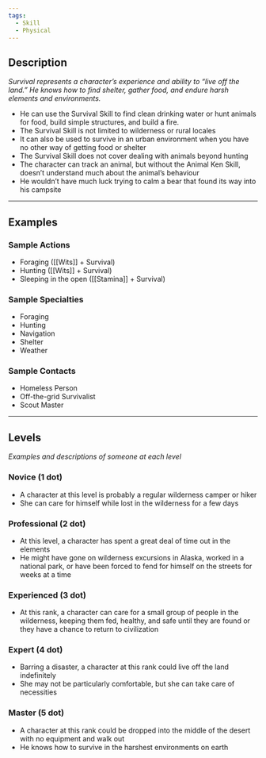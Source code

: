 ```yaml
---
tags:
  - Skill
  - Physical
---
```


## Description

_Survival represents a character’s experience and ability to “live off the land.” He knows how to find shelter, gather food, and endure harsh elements and environments._
- He can use the Survival Skill to find clean drinking water or hunt animals for food, build simple structures, and build a fire.
- The Survival Skill is not limited to wilderness or rural locales
- It can also be used to survive in an urban environment when you have no other way of getting food or shelter
- The Survival Skill does not cover dealing with animals beyond hunting
- The character can track an animal, but without the Animal Ken Skill, doesn’t understand much about the animal’s behaviour
- He wouldn’t have much luck trying to calm a bear that found its way into his campsite

---

## Examples

### Sample Actions

- Foraging ([[Wits]] + Survival)
- Hunting ([[Wits]] + Survival)
- Sleeping in the open ([[Stamina]] + Survival)

### Sample Specialties

- Foraging
- Hunting
- Navigation
- Shelter
- Weather

### Sample Contacts

- Homeless Person
- Off-the-grid Survivalist
- Scout Master

---

## Levels

_Examples and descriptions of someone at each level_

### Novice (1 dot)

- A character at this level is probably a regular wilderness camper or hiker
- She can care for himself while lost in the wilderness for a few days

### Professional (2 dot)

- At this level, a character has spent a great deal of time out in the elements
- He might have gone on wilderness excursions in Alaska, worked in a national park, or have been forced to fend for himself on the streets for weeks at a time

### Experienced (3 dot)

- At this rank, a character can care for a small group of people in the wilderness, keeping them fed, healthy, and safe until they are found or they have a chance to return to civilization

### Expert (4 dot)

- Barring a disaster, a character at this rank could live off the land indefinitely
- She may not be particularly comfortable, but she can take care of necessities

### Master (5 dot)

- A character at this rank could be dropped into the middle of the desert with no equipment and walk out
- He knows how to survive in the harshest environments on earth
